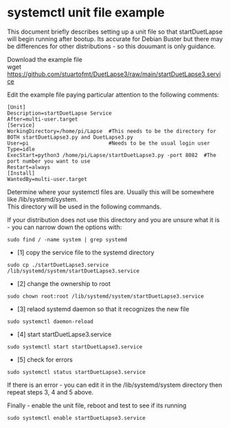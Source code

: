 # systemctl unit file example
 
This document briefly describes setting up a unit file so that startDuetLapse will begin running after bootup.
Its accurate for Debian Buster but there may be differences for other distributions - so this douumant is only guidance.

Download the example file<br>
wget https://github.com/stuartofmt/DuetLapse3/raw/main/startDuetLapse3.service

Edit the example file paying particular attention to the following comments:
```
[Unit]
Description=startDuetLapse Service
After=multi-user.target
[Service]
WorkingDirectory=/home/pi/Lapse  #This needs to be the directory for BOTH startDuetLapse3.py and DuetLapse3.py
User=pi                          #Needs to be the usual login user
Type=idle
ExecStart=python3 /home/pi/Lapse/startDuetLapse3.py -port 8082  #The port number you want to use
Restart=always
[Install]
WantedBy=multi-user.target
```

Determine where your systemctl files are. Usually this will be somewhere like /lib/systemd/system.<br>
This directory will be used in the following commands.

If your distribution does not use this directory and you are unsure what it is - you can narrow down the options with:

```
sudo find / -name system | grep systemd
```

- [1]  copy the service file to the systemd directory 

```
sudo cp ./startDuetLapse3.service /lib/systemd/system/startDuetLapse3.service
```
- [2] change the ownership to root

```
sudo chown root:root /lib/systemd/system/startDuetLapse3.service
```

- [3]  relaod systemd daemon so that it recognizes the new file

```
sudo systemctl daemon-reload
```
- [4]  start startDuetLapse3.service

```
sudo systemctl start startDuetLapse3.service
```
- [5]  check for errors

```
sudo systemctl status startDuetLapse3.service
```

If there is an error - you can edit it in the /lib/systemd/system directory then repeat steps 3, 4 and 5 above.


Finally - enable the unit file, reboot and test to see if its running

```
sudo systemctl enable startDuetLapse3.service
```
